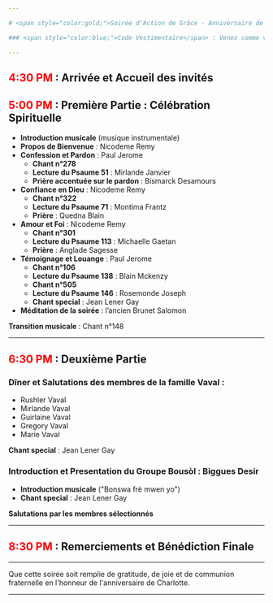 ```yaml
---

# <span style="color:gold;">Soirée d'Action de Grâce - Anniversaire de Charlotte Vaval Mathieu</span>  

### <span style="color:blue;">Code Vestimentaire</span> : Venez comme vous iriez à l’église.  

---
```


## <span style="color:red;">4:30 PM</span> : Arrivée et Accueil des invités  

## <span style="color:red;">5:00 PM</span> : Première Partie : Célébration Spirituelle  

- **Introduction musicale** (musique instrumentale)  
- **Propos de Bienvenue** : Nicodeme Remy  
- **Confession et Pardon** : Paul Jerome  
  - **Chant n°278**  
  - **Lecture du Psaume 51** : Mirlande Janvier  
  - **Prière accentuée sur le pardon** : Bismarck Desamours  
- **Confiance en Dieu** : Nicodeme Remy  
  - **Chant n°322**  
  - **Lecture du Psaume 71** : Montima Frantz  
  - **Prière** : Quedna Blain  
- **Amour et Foi** : Nicodeme Remy  
  - **Chant n°301**  
  - **Lecture du Psaume 113** : Michaelle Gaetan  
  - **Prière** : Anglade Sagesse  
- **Témoignage et Louange** : Paul Jerome  
  - **Chant n°106**  
  - **Lecture du Psaume 138** : Blain Mckenzy  
  - **Chant n°505**  
  - **Lecture du Psaume 146** : Rosemonde Joseph  
  - **Chant special** : Jean Lener Gay  
- **Méditation de la soirée** : l’ancien Brunet Salomon  

**Transition musicale** : Chant n°148  

---

## <span style="color:red;">6:30 PM</span> : Deuxième Partie  

### **Dîner et Salutations des membres de la famille Vaval :**

- Rushler Vaval  
- Mirlande Vaval  
- Guirlaine Vaval  
- Gregory Vaval  
- Marie Vaval  

**Chant special** : Jean Lener Gay  

### **Introduction et Presentation du Groupe Bousòl** : Biggues Desir  
- **Introduction musicale** ("Bonswa frè mwen yo")  
- **Chant special** : Jean Lener Gay  

**Salutations par les membres sélectionnés**

---

## <span style="color:red;">8:30 PM</span> : Remerciements et Bénédiction Finale  

---

Que cette soirée soit remplie de gratitude, de joie et de communion fraternelle en l'honneur de l'anniversaire de Charlotte.  

---
